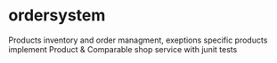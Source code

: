 # ordersystem

Products inventory and order managment, exeptions
specific products implement Product & Comparable<Product>
shop service with junit tests
